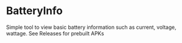# BatteryInfo
Simple tool to view basic battery information such as current, voltage, wattage.
See Releases for prebuilt APKs
